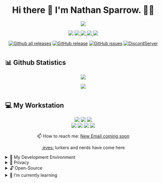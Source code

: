 <h1 align="center">Hi there 👋 I'm Nathan Sparrow. 👨‍💻</h1>

<!-- Typing SVG -->
<p align="center">
  <a href="https://github.com/DismalshadowX/readme-typing-svg"><img src="https://readme-typing-svg.herokuapp.com?color=%2336BCF7&size=22&center=true&vCenter=true&lines=Amateur+Developer;Independent/Freelancer;...from+The+Worlds+Between;Focus+On+Technology...;Building+Computer+Hardwares...;Web+Development,+Networking;And+Mobile+Phones.;Linux+Administrator"></a>
</p>

<!-- Replace any text here if you don't like typing SVG
<p align="center">
  Just a rookie learning to code
</p>
-->

<!-- ## Social Badges -->
<p align="center">
<img src="https://img.shields.io/badge/linkedin-blue?style=for-the-badge&logo=linkedin&logoColor=white" />
<a href="https://discord.gg/CsfSnqsPq9"><img src="https://img.shields.io/badge/Discord-5865F2?style=for-the-badge&logo=discord&logoColor=white" />
<a href="https://www.twitch.tv/dismalshadowx"><img src="https://img.shields.io/badge/Twitch-9146FF?style=for-the-badge&logo=twitch&logoColor=white" />
<a href="https://steamcommunity.com/id/dismalshadow/"><img src="https://img.shields.io/badge/steam-%23000000.svg?style=for-the-badge&logo=steam&logoColor=white" />
<a rel="me" href="https://social.everythingbagel.me/@ShadowX"><img src="https://img.shields.io/badge/-MASTODON-%232B90D9?style=for-the-badge&logo=mastodon&logoColor=white"/></a></p>
  
<!-- ## GitHub Badges -->
<div align="center">
  
[![Github all releases](https://img.shields.io/github/downloads/DismalShadowX/DismalShadowX/total.svg?style=for-the-badge)](https://GitHub.com/DismalShadowX/DismalShadowX/releases/)
[![GitHub release](https://img.shields.io/github/release/DismalShadowX/DismalShadowX.svg?style=for-the-badge)](https://GitHub.com/DismalShadowX/DismalShadowX/releases/)
[![GitHub issues](https://img.shields.io/github/issues/DismalShadowX/DismalShadowX.svg?style=for-the-badge)](https://GitHub.com/DismalShadowX/DismalShadowX/issues/)
[![DiscordServer](https://img.shields.io/discord/880895807878996068?label=Discord%20Server&logo=Discord&colorB=5865F2&style=for-the-badge&logoColor=white)](https://discord.com/invite/CsfSnqsPq9)
  
</div>
  
<!-- Line Break --><h1></h1>
  
<!-- Updated Github Stats -->
## 📊 Github Statistics<br/>
  <p align="center">
<a href="https://github.com/DismalShadowX/">
  <img src="https://github-readme-stats.vercel.app/api?username=DismalShadowX&show_icons=true&theme=radical&count_private=true&include_all_commits=true" />
    </a></p>
  <p align="center">
<a href="https://github.com/DismalShadowX/">
  <img src="https://github-readme-stats.vercel.app/api/top-langs/?username=DismalShadowX&layout=compact&theme=radical&langs_count=5" />
    </a></p>
<!-- Line Break --><h1></h1>
  
## 💻 My Workstation<br/>
  <p align="center">
  <img src="https://img.shields.io/badge/Windows 11 Pro-blue?style=for-the-badge&logo=windows&logoColor=white" />
  <img src="https://img.shields.io/badge/AMD-Ryzen_7_5800x3D-red?style=for-the-badge&logo=amd&logoColor=white" />
  <img src="https://img.shields.io/badge/RAM-32GB-blue?style=for-the-badge&logoColor=white" /><br/>
  <img src="https://img.shields.io/badge/OpenWrt-00B5E2?style=for-the-badge&logo=OpenWrt&logoColor=white" />
  <img src="https://img.shields.io/badge/Linux-FCC624?style=for-the-badge&logo=linux&logoColor=black" />
  <img src="https://img.shields.io/badge/Tails%20-56347C?&style=for-the-badge&logo=tails&logoColor=white" />
  <img src="https://img.shields.io/static/v1?style=for-the-badge&message=Qubes+OS&color=3874D8&logo=Qubes+OS&logoColor=FFFFFF&label=" />
</p>
  
<p align="center">
  📫 How to reach me: <a href='mailto:DismalShadow@proton.me'>New Email coming soon</a>
</p>
<p align="center">
  <a href="#">:eyes:</a> lurkers and nerds have come here
</p>

<details>
<summary>📃 My Development Environment</summary><br/>

  <img src="https://img.shields.io/badge/Atom-66595C?style=for-the-badge&logo=Atom&logoColor=white" />
  <img src="https://img.shields.io/badge/powershell-5391FE?style=for-the-badge&logo=powershell&logoColor=white" />
  <img src="https://img.shields.io/badge/Apache-D22128?style=for-the-badge&logo=Apache&logoColor=white" />
  <img src="https://img.shields.io/badge/npm-CB3837?style=for-the-badge&logo=npm&logoColor=white" />
  <img src="https://img.shields.io/badge/powershell-5391FE?style=for-the-badge&logo=powershell&logoColor=white" />
  <img src="https://img.shields.io/badge/windows%20terminal-4D4D4D?style=for-the-badge&logo=windows%20terminal&logoColor=white" />
  
</details>

<details>
<summary> 🔏 Privacy</summary><br/>

<img src="https://img.shields.io/badge/Tor_Browser-7D4698?style=for-the-badge&logo=Tor-Browser&logoColor=white" />
 
</details>

<details>
<summary> 🔓 Open-Source</summary><br/>

Plceholders

</details>

<details> 
<summary> 🌱 I’m currently learning</summary><br/>

<img src="https://img.shields.io/badge/JavaScript-323330?style=for-the-badge&logo=javascript&logoColor=F7DF1E" />
<img src="https://img.shields.io/badge/HTML5-E34F26?style=for-the-badge&logo=html5&logoColor=white" />

</details>
  
<!--
**DismalShadowX/DismalShadowX** is a ✨ _special_ ✨ repository because its `README.md` (this file) appears on your GitHub profile.

Here are some ideas to get you started:

- 🔭 I’m currently working on ... Discord Bot

- 🌱 I’m currently learning ... <img src="https://img.shields.io/badge/JavaScript-323330?style=for-the-badge&logo=javascript&logoColor=F7DF1E" />
                                 <img src="https://img.shields.io/badge/HTML5-E34F26?style=for-the-badge&logo=html5&logoColor=white" />
<!--    
- 👯 I’m looking to collaborate on ...
- 🤔 I’m looking for help with ...
- 💬 Ask me about ...
- 📫 How to reach me: ...
- 😄 Pronouns: ...
- ⚡ Fun fact: ...
-->
